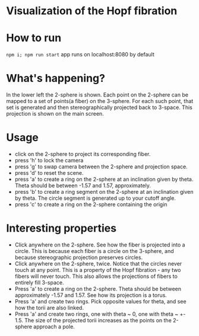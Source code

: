 # Visualization of the Hopf fibration

# How to run

`npm i; npm run start`
app runs on localhost:8080 by default

# What's happening?

In the lower left the 2-sphere is shown. Each point on the 2-sphere can be mapped to a set of points(a fiber) on the 3-sphere. For each such point, that set is generated and then stereographically projected back to 3-space. This projection is shown on the main screen.

# Usage

- click on the 2-sphere to project its corresponding fiber.
- press 'h' to lock the camera
- press 'g' to swap camera between the 2-sphere and projection space.
- press 'd' to reset the scene.
- press 'a' to create a ring on the 2-sphere at an inclination given by theta. Theta should be between -1.57 and 1.57, approximately.
- press 'b' to create a ring segment on the 2-sphere at an inclination given by theta. The circle segment is generated up to your cutoff angle.
- press 'c' to create a ring on the 2-sphere containing the origin

# Interesting properties

- Click anywhere on the 2-sphere. See how the fiber is projected into a circle. This is because each fiber is a circle on the 3-sphere, and because stereographic projection preserves circles.
- Click anywhere on the 2-sphere, twice. Notice that the circles never touch at any point. This is a property of the Hopf fibration - any two fibers will never touch. This also allows the projections of fibers to entirely fill 3-space.
- Press 'a' to create a ring on the 2-sphere. Theta should be between approximately -1.57 and 1.57. See how its projection is a torus.
- Press 'a' and create two rings. Pick opposite values for theta, and see how the torii are also linked.
- Press 'a' and create two rings, one with theta ~ 0, one with theta ~ +- 1.5. The size of the projected torii increases as the points on the 2-sphere approach a pole.
